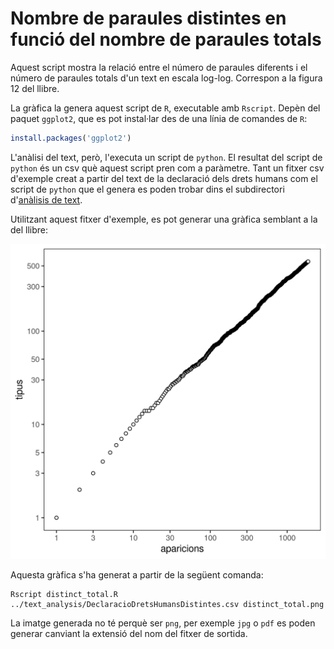 # Nombre de paraules distintes en funció del nombre de paraules totals

Aquest script mostra la relació entre el número de paraules diferents i el
número de paraules totals d'un text en escala log-log. Correspon a la figura 12
del llibre.

La gràfica la genera aquest script de `R`, executable amb `Rscript`. Depèn del
paquet `ggplot2`, que es pot instal·lar des de una línia de comandes de `R`:

``` r
install.packages('ggplot2')
```

L'anàlisi del text, però, l'executa un script de `python`. El resultat del
script de `python` és un csv què aquest script pren com a paràmetre. Tant un
fitxer csv d'exemple creat a partir del text de la declaració dels drets humans
com el script de `python` que el genera es poden trobar dins el subdirectori
d'[anàlisis de text](../text_analysis).

Utilitzant aquest fitxer d'exemple, es pot generar una gràfica semblant a la del llibre:

![Nombre de paraules distintes en funció del nombre de paraules totals](distinct_total.png)

Aquesta gràfica s'ha generat a partir de la següent comanda:

```
Rscript distinct_total.R ../text_analysis/DeclaracioDretsHumansDistintes.csv distinct_total.png 
```

La imatge generada no té perquè ser `png`, per exemple `jpg` o `pdf` es poden
generar canviant la extensió del nom del fitxer de sortida.
